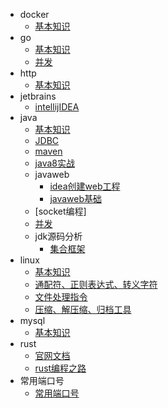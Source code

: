 - docker
    - [基本知识](docker/base/base.md)
- go
    - [基本知识](go/base.md)
    - [并发](go/multithreading/multithreading.md)
- http
    - [基本知识](http/memo.md)
- jetbrains
    - [intellijIDEA](intellijIDEA/base_memo.md) 
- java
    - [基本知识](java/base/memo.md)
    - [JDBC](java/jdbc/jdbc.md)
    - [maven](java/maven/base.md)
    - [java8实战](java/base/inAction.md)
    - javaweb
        - [idea创建web工程](java/javaweb/createProject.md)
        - [javaweb基础](java/javaweb/webbase.md)
    - [socket编程]
    - [并发](java/base/thread.md)
    - jdk源码分析
        - [集合框架](java/jdkAnalyze/collection.md)
- linux
    - [基本知识](linux/base/base.md)
    - [通配符、正则表达式、转义字符](linux/cmd/regular.md)
    - [文件处理指令](linux/cmd/cmd.md)
    - [压缩、解压缩、归档工具](#linux/cmd/zip.md)
- mysql
    - [基本知识](mysql/base/base.md)
- rust
    - [官网文档](Rust/base/base.md)
    - [rust编程之路](Rust/base/rustroad.md)
- 常用端口号
    - [常用端口号](usedport/usedport.md)
